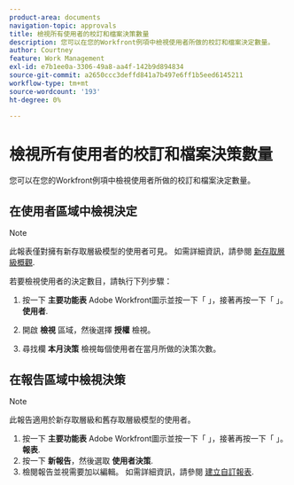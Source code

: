 ```yaml
---
product-area: documents
navigation-topic: approvals
title: 檢視所有使用者的校訂和檔案決策數量
description: 您可以在您的Workfront例項中檢視使用者所做的校訂和檔案決定數量。
author: Courtney
feature: Work Management
exl-id: e7b1ee0a-3306-49a8-aa4f-142b9d894834
source-git-commit: a2650ccc3deffd841a7b497e6ff1b5eed6145211
workflow-type: tm+mt
source-wordcount: '193'
ht-degree: 0%

---
```



# 檢視所有使用者的校訂和檔案決策數量

您可以在您的Workfront例項中檢視使用者所做的校訂和檔案決定數量。

## 在使用者區域中檢視決定

>[!NOTE]
>
>此報表僅對擁有新存取層級模型的使用者可見。 如需詳細資訊，請參閱 [新存取層級概觀](/help/quicksilver/administration-and-setup/add-users/how-access-levels-work/access-level-overview.md).

若要檢視使用者的決定數目，請執行下列步驟：

1. 按一下 **主要功能表** Adobe Workfront圖示並按一下「 」，接著再按一下「 」。 **使用者**.

1. 開啟 **檢視** 區域，然後選擇 **授權** 檢視。

1. 尋找欄 **本月決策** 檢視每個使用者在當月所做的決策次數。

## 在報告區域中檢視決策

>[!NOTE]
>
>此報告適用於新存取層級和舊存取層級模型的使用者。

1. 按一下 **主要功能表** Adobe Workfront圖示並按一下「 」，接著再按一下「 」。 **報表**.
1. 按一下 **新報告**，然後選取 **使用者決策**.
1. 檢閱報告並視需要加以編輯。 如需詳細資訊，請參閱 [建立自訂報表](/help/quicksilver/reports-and-dashboards/reports/creating-and-managing-reports/create-custom-report.md).

